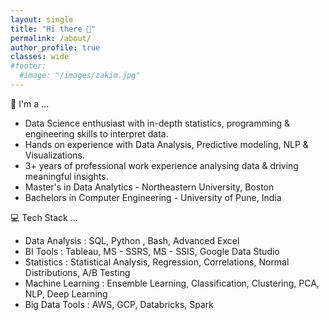 ```yaml
---
layout: single
title: "Hi there 👋"
permalink: /about/
author_profile: true
classes: wide
#footer:
  #image: "/images/zakim.jpg"
---
```


🏁 I'm a ...
- Data Science enthusiast with in-depth statistics, programming & engineering skills to interpret data.<br>
- Hands on experience with Data Analysis, Predictive modeling, NLP & Visualizations.<br>
- 3+ years of professional work experience analysing data & driving meaningful insights.<br>
- Master's in Data Analytics - Northeastern University, Boston <br>
- Bachelors in Computer Engineering - University of Pune, India <br>

💻 Tech Stack ...

- Data Analysis : SQL, Python , Bash, Advanced Excel <br>
- BI Tools : Tableau, MS - SSRS, MS - SSIS, Google Data Studio <br>
- Statistics : Statistical Analysis, Regression, Correlations, Normal Distributions, A/B Testing <br>
- Machine Learning : Ensemble Learning, Classification, Clustering, PCA, NLP, Deep Learning <br>
- Big Data Tools : AWS, GCP, Databricks, Spark <br>


<div data-iframe-width="180" data-iframe-height="270" data-share-badge-id="ee0e0082-0e70-469b-9163-d644e833f478" data-share-badge-host="https://www.credly.com"></div><script type="text/javascript" async src="//cdn.credly.com/assets/utilities/embed.js"></script>

<div data-iframe-width="180" data-iframe-height="270" data-share-badge-id="403480d3-8978-4ad6-8337-0d2164a8402c" data-share-badge-host="https://www.credly.com"></div><script type="text/javascript" async src="//cdn.credly.com/assets/utilities/embed.js"></script>